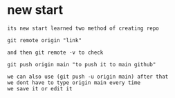 # new start
    its new start learned two method of creating repo 
    
    git remote origin "link"
    
    and then git remote -v to check
    
    git push origin main "to push it to main github"
    
    we can also use (git push -u origin main) after that 
    we dont have to type origin main every time
    we save it or edit it